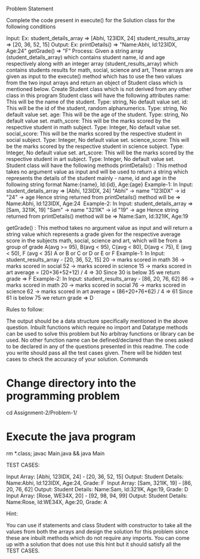 Problem Statement

Complete the code present in execute() for the Solution class for the following conditions

Input:
Ex:
student_details_array => [Abhi, 123IDX, 24]
student_results_array => [20, 36, 52, 15]
Output:
Ex:
printDetails() => "Name:Abhi, Id:123IDX, Age:24"
getGrade() => "F"
Process: Given a string array (student_details_array) which contains student name, id and age respectively along with an integer array (student_results_array) which contains students results for math, social, science and art, These arrays are given as input to the execute() method which has to use the two values from the two input arrays and return an object of Student class which is mentioned below.
Create Student class which is not derived from any other class in this program
Student class will have the following attributes
name: This will be the name of the student. Type: string, No default value set.
id: This will be the id of the student, random alphanumerics. Type: string, No default value set.
age: This will be the age of the student. Type: string, No default value set.
math_score: This will be the marks scored by the respective student in math subject. Type: Integer, No default value set.
social_score: This will be the marks scored by the respective student in social subject. Type: Integer, No default value set.
science_score: This will be the marks scored by the respective student in science subject. Type: Integer, No default value set.
art_score: This will be the marks scored by the respective student in art subject. Type: Integer, No default value set.
Student class will have the following methods
printDetails() : This method takes no argument value as input and will be used to return a string which represents the details of the student mainly - name, id and age in the following string format
Name:{name}, Id:{id}, Age:{age}
Example-1:
  In Input: student_details_array => [Abhi, 123IDX, 24]
  "Abhi" -> name
  "123IDX" -> id
  "24" -> age
  Hence string returned from printDetails() method will be
  => Name:Abhi, Id:123IDX, Age:24
  ​
Example-2:
  In Input: student_details_array => [Sam, 321IK, 19]
  "Sam" -> name
  "321IK" -> id
  "19" -> age
  Hence string returned from printDetails() method will be
  => Name:Sam, Id:321IK, Age:19

getGrade() : This method takes no argument value as input and will return a string value which represents a grade given for the respective average score in the subjects math, social, science and art, which will be from a group of grade
A(avg >= 95), B(avg < 95), C(avg < 80), D(avg < 75), E (avg < 50), F (avg < 35)
A or B or C or D or E or F
Example-1:
  In Input: student_results_array - [20, 36, 52, 15]
  20 -> marks scored in math
  36 -> marks scored in social
  52 -> marks scored in science
  15 -> marks scored in art
  average = (20+36+52+12) / 4 => 30
  Since 30 is below 35 we return grade 
  => F
  ​
Example-2:
  In Input: student_results_array - [86, 20, 76, 62]
  86 -> marks scored in math
  20 -> marks scored in social
  76 -> marks scored in science
  62 -> marks scored in art
  average = (86+20+76+62) / 4 => 61
  Since 61 is below 75 we return grade 
  => D

Rules to follow:

The output should be a data structure specifically mentioned in the above question.
Inbuilt functions which require no import and Datatype methods can be used to solve this problem but No arbitray functions or library can be used.
No other function name can be defined/declared than the ones asked to be declared in any of the questions presented in this readme.
The code you write should pass all the test cases given. There will be hidden test cases to check the accuracy of your solution.
Commands

# Change directory into the programming problem
cd Assignment-2/Problem-1/
# Execute the java program
rm *.class; javac Main.java && java Main

TEST CASES:

Input Array: [Abhi, 123IDX, 24] - [20, 36, 52, 15]
Output:
  Student Details: Name:Abhi, Id:123IDX, Age:24, Grade: F
  ​
Input Array: [Sam, 321IK, 19] - [86, 20, 76, 62]
Output:
  Student Details: Name:Sam, Id:321IK, Age:19, Grade: D
  ​
Input Array: [Rose, WE34X, 20] - [92, 98, 94, 99]
Output:
  Student Details: Name:Rose, Id:WE34X, Age:20, Grade: A

Hint:

You can use if statements and class Student with constructor to take all the values from both the arrays and design the solution for this problem since these are inbuilt methods which do not require any imports.
You can come up with a solution that does not use this hint but it should satisfy all the TEST CASES.
